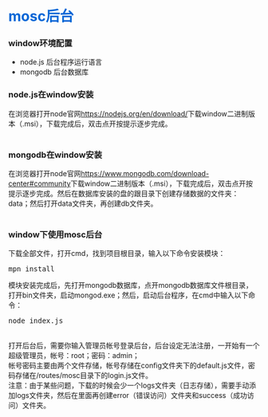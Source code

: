 <h1 style="color:#0366d6;">mosc后台</h1>
<h3>window环境配置</h3>
<div>
  <ul>
    <li>node.js 后台程序运行语言</li>
    <li>mongodb 后台数据库</li>
  </ul>
</div>
<h3>node.js在window安装</h3>
<div>在浏览器打开node官网<a href="https://nodejs.org/en/download/">https://nodejs.org/en/download/</a>下载window二进制版本（.msi），下载完成后，双击点开按提示逐步完成。</div>
<br>
<h3>mongodb在window安装</h3>
<div>在浏览器打开node官网<a href="https://www.mongodb.com/download-center#community">https://www.mongodb.com/download-center#community</a>下载window二进制版本（.msi），下载完成后，双击点开按提示逐步完成。然后在数据库安装的盘的跟目录下创建存储数据的文件夹：data；然后打开data文件夹，再创建db文件夹。</div>
<br>
<h3>window下使用mosc后台</h3>
<div>下载全部文件，打开cmd，找到项目根目录，输入以下命令安装模块：</div>
<pre>mpn install</pre>
<div>模块安装完成后，先打开mongodb数据库，点开mongodb数据库文件根目录，打开bin文件夹，启动mongod.exe；然后，启动后台程序，在cmd中输入以下命令：</div>
<pre>node index.js</pre>
<br>
<div>打开后台后，需要你输入管理员帐号登录后台，后台设定无法注册，一开始有一个超级管理员，帐号：root；密码：admin；</div>
<div>帐号密码主要由两个文件存储，帐号存储在config文件夹下的default.js文件，密码存储在/routes/mosc目录下的login.js文件。</div>

<div>注意：由于某些问题，下载的时候会少一个logs文件夹（日志存储），需要手动添加logs文件夹，然后在里面再创建error（错误访问）文件夹和success（成功访问）文件夹。</div>
